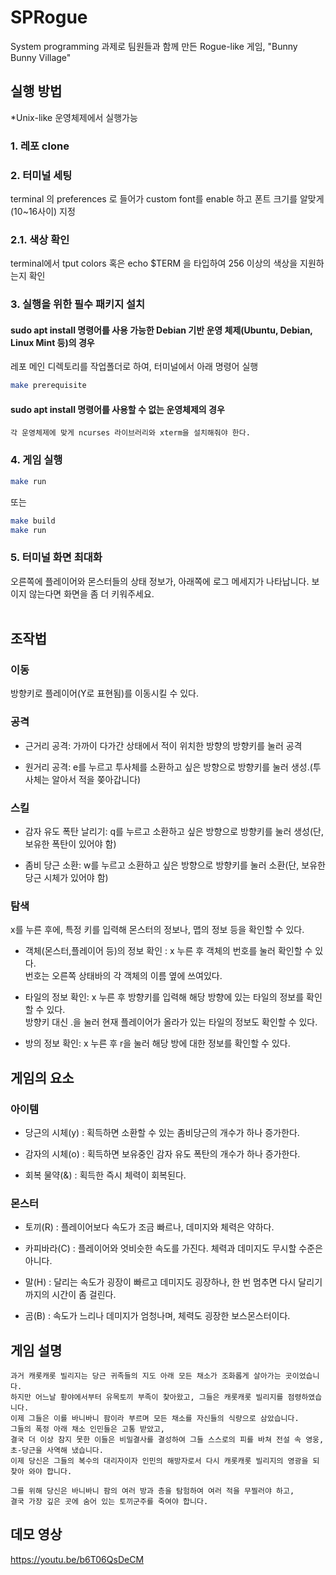 # SPRogue
System programming 과제로 팀원들과 함께 만든 Rogue-like 게임, "Bunny Bunny Village"  



## 실행 방법 
*Unix-like 운영체제에서 실행가능


### 1. 레포 clone


### 2. 터미널 세팅
terminal 의 preferences 로 들어가 custom font를 enable 하고 폰트 크기를 알맞게(10~16사이) 지정

### 2.1. 색상 확인 
terminal에서 tput colors 혹은 echo $TERM 을 타입하여 256 이상의 색상을 지원하는지 확인


### 3. 실행을 위한 필수 패키지 설치
#### **sudo apt install 명령어를 사용 가능한 Debian 기반 운영 체제(Ubuntu, Debian, Linux Mint 등)의 경우**
레포 메인 디렉토리를 작업폴더로 하여, 터미널에서 아래 명령어 실행
``` bash
make prerequisite
```
        
#### **sudo apt install 명령어를 사용할 수 없는 운영체제의 경우**
    각 운영체제에 맞게 ncurses 라이브러리와 xterm을 설치해줘야 한다.


### 4. 게임 실행
``` bash
make run
```
또는
``` bash
make build
make run
```   


### 5. 터미널 화면 최대화
오른쪽에 플레이어와 몬스터들의 상태 정보가, 아래쪽에 로그 메세지가 나타납니다. 보이지 않는다면 화면을 좀 더 키워주세요.  
</br>

## 조작법

### 이동

방향키로 플레이어(Y로 표현됨)를 이동시킬 수 있다.

### 공격

- 근거리 공격:  가까이 다가간 상태에서 적이 위치한 방향의 방향키를 눌러 공격

- 원거리 공격:  e를 누르고 투사체를 소환하고 싶은 방향으로 방향키를 눌러 생성.(투사체는 알아서 적을 쫒아갑니다)

### 스킬

- 감자 유도 폭탄 날리기:  q를 누르고 소환하고 싶은 방향으로 방향키를 눌러 생성(단, 보유한 폭탄이 있어야 함)

- 좀비 당근 소환:  w를 누르고 소환하고 싶은 방향으로 방향키를 눌러 소환(단, 보유한 당근 시체가 있어야 함)

### 탐색

x를 누른 후에, 특정 키를 입력해 몬스터의 정보나, 맵의 정보 등을 확인할 수 있다.

- 객체(몬스터,플레이어 등)의 정보 확인 :  x 누른 후 객체의 번호를 눌러 확인할 수 있다.  
번호는 오른쪽 상태바의 각 객체의 이름 옆에 쓰여있다.

- 타일의 정보 확인: x 누른 후 방향키를 입력해 해당 방향에 있는 타일의 정보를 확인할 수 있다.  
방향키 대신 .을 눌러 현재 플레이어가 올라가 있는 타일의 정보도 확인할 수 있다.  

- 방의 정보 확인: x 누른 후 r을 눌러 해당 방에 대한 정보를 확인할 수 있다.


## 게임의 요소

### 아이템

- 당근의 시체(y) :  획득하면 소환할 수 있는 좀비당근의 개수가 하나 증가한다.

- 감자의 시체(o) :  획득하면 보유중인 감자 유도 폭탄의 개수가 하나 증가한다.

- 회복 물약(&) :  획득한 즉시 체력이 회복된다.

### 몬스터

- 토끼(R) :  플레이어보다 속도가 조금 빠르나, 데미지와 체력은 약하다.

- 카피바라(C) :  플레이어와 엇비슷한 속도를 가진다. 체력과 데미지도 무시할 수준은 아니다.

- 말(H) :  달리는 속도가 굉장이 빠르고 데미지도 굉장하나, 한 번 멈추면 다시 달리기까지의 시간이 좀 걸린다.

- 곰(B) :  속도가 느리나 데미지가 엄청나며, 체력도 굉장한 보스몬스터이다.


## 게임 설명
    과거 캐롯캐롯 빌리지는 당근 귀족들의 지도 아래 모든 채소가 조화롭게 살아가는 곳이었습니다. 
    하지만 어느날 황야에서부터 유목토끼 부족이 찾아왔고, 그들은 캐롯캐롯 빌리지를 점령하였습니다. 
    이제 그들은 이를 바니바니 팜이라 부르며 모든 채소를 자신들의 식량으로 삼았습니다. 
    그들의 폭정 아래 채소 인민들은 고통 받았고, 
    결국 더 이상 참지 못한 이들은 비밀결사를 결성하여 그들 스스로의 피를 바쳐 전설 속 영웅, 초-당근을 사역해 냈습니다.  
    이제 당신은 그들의 복수의 대리자이자 인민의 해방자로서 다시 캐롯캐롯 빌리지의 영광을 되찾아 와야 합니다.

    그를 위해 당신은 바니바니 팜의 여러 방과 층을 탐험하여 여러 적을 무찔러야 하고,  
    결국 가장 깊은 곳에 숨어 있는 토끼군주를 죽여야 합니다.

## 데모 영상
https://youtu.be/b6T06QsDeCM
